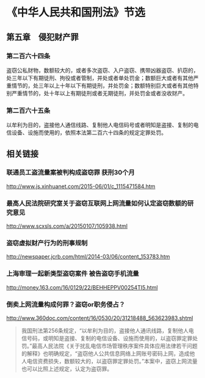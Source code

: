 # 《中华人民共和国刑法》节选
## 第五章　侵犯财产罪

### 第二百六十四条
盗窃公私财物，数额较大的，或者多次盗窃、入户盗窃、携带凶器盗窃、扒窃的，处三年以下有期徒刑、拘役或者管制，并处或者单处罚金；数额巨大或者有其他严重情节的，处三年以上十年以下有期徒刑，并处罚金；数额特别巨大或者有其他特别严重情节的，处十年以上有期徒刑或者无期徒刑，并处罚金或者没收财产。

### 第二百六十五条
以牟利为目的，盗接他人通信线路、复制他人电信码号或者明知是盗接、复制的电信设备、设施而使用的，依照本法第二百六十四条的规定定罪处罚。

## 相关链接

### 联通员工盗流量案被判构成盗窃罪 获刑30个月
http://www.js.xinhuanet.com/2015-06/01/c_1115471584.htm

### 最高人民法院研究室关于盗窃互联网上网流量如何认定盗窃数额的研究意见
http://www.scxsls.com/a/20150107/105938.html

### 盗窃虚拟财产行为的刑事规制
http://newspaper.jcrb.com/html/2014-03/06/content_153783.htm

### 上海审理一起新类型盗窃案件 被告盗窃手机流量
http://money.163.com/16/0129/22/BEHHEPPV00254TI5.html

### 倒卖上网流量构成何罪？盗窃or职务侵占？
http://www.360doc.com/content/16/0530/20/31218488_563623983.shtml

> 我国刑法第256条规定，“以牟利为目的，盗接他人通讯线路，复制他人电信号码，或明知是盗接、复制的电信设备、设施而使用的，以盗窃罪定罪处罚。”最高人民法院《关于扰乱电信市场管理秩序案件具体应用法律若干问题的解释》也明确规定，“盗窃他人公共信息网络上网账号密码上网，造成他人电信资费损失，数额较大的，以盗窃罪定罪处罚。”本案中，盗窃上网流量也可以比照上述规定，认定为盗窃罪。

